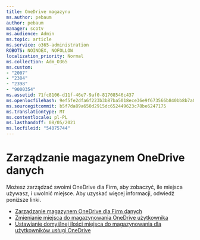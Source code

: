 ```yaml
---
title: OneDrive magazynu
ms.author: pebaum
author: pebaum
manager: scotv
ms.audience: Admin
ms.topic: article
ms.service: o365-administration
ROBOTS: NOINDEX, NOFOLLOW
localization_priority: Normal
ms.collection: Adm_O365
ms.custom:
- "2007"
- "2384"
- "2398"
- "9000354"
ms.assetid: 71fc8106-d11f-46e7-9af0-81708546c437
ms.openlocfilehash: 9ef5fe2dfa6f223b3b87ba5018ece36e9f673566b840bb8b7a0ed700f7bc94a5
ms.sourcegitcommit: b5f7da89a650d2915dc652449623c78be6247175
ms.translationtype: MT
ms.contentlocale: pl-PL
ms.lasthandoff: 08/05/2021
ms.locfileid: "54075744"
---
```

# <a name="manage-your-onedrive-storage"></a>Zarządzanie magazynem OneDrive danych

Możesz zarządzać swoimi OneDrive dla Firm, aby zobaczyć, ile miejsca używasz, i uwolnić miejsce.  Aby uzyskać więcej informacji, odwiedź poniższe linki.

- [Zarządzanie magazynem OneDrive dla Firm danych](https://support.microsoft.com/office/31519161-059c-4764-b6f8-f5cd29f7fe68)
- [Zmienianie miejsca do magazynowania OneDrive użytkownika](https://docs.microsoft.com/onedrive/change-user-storage)
- [Ustawianie domyślnej ilości miejsca do magazynowania dla użytkowników usługi OneDrive](https://docs.microsoft.com/onedrive/set-default-storage-space)